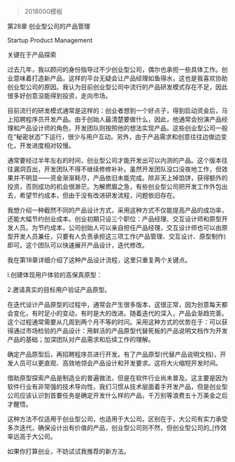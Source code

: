 # 
> 2018000模板



第28章 创业型公司的产品管理

Startup Product Management



关键在于产品探索



过去几年，我以顾问的身份指导过不少创业型公司，偶尔也承担一些具体工作。创业意味着打造新产品，这样的平台无疑会让产品经理如鱼得水，这也是我喜欢协助创业型公司的原因。我认为目前创业型公司中流行的产品研发模式存在不足，因此很多好创意没能得到投资，走向市场。



目前流行的研发模式通常是这样的：创业者想到一个好点子，得到启动资金后，马上招聘程序员开发产品。由于创始人最清楚要做什么，因此，他通常会扮演产品经理和产品设计师的角色，开发团队则按照他的想法实现产品。这些创业型公司一般在“秘密状态”下运行，很少与用户互动。另外，由于产品需求和创意往往边做边变化，开发进度相对较慢。



通常要经过半年左右的时间，创业型公司才能开发出可以内测的产品。这个版本往往漏洞百出，开发团队不得不继续修修补补。虽然开发团队没口没夜地工作，但效果并不明显——资金渐渐耗尽，产品依旧未能完成。除非天上掉馅饼，获得额外的投资，否则成功的机会很渺茫。为解燃眉之急，有些创业型公司把开发工作外包出去，希望节约成本，但由于没有改进研发流程，问题依旧存在。



我想介绍一种截然不同的产品设计方式，采用这种方式不仅能提高产品的成功率，还能大幅节约创业成本。创业初期只设三个职位：产品经理、交互设计师和原型开发人员。为节约成本，公司创始人可以亲自担任产品经理，交互设计师也可以由原型开发人员兼任，只要有人负责承担这三项工作(产品管理、交互设计、原型制作)即可。这个团队可以快速展开产品设计，迭代修改。



我在第18章详细介绍了这种产品设计流程，这里只重复两个关键点。



l.创建体现用户体验的高保真原型：



2.邀请真实的目标用户验证产品原型。



在迭代设计产品原型的过程中，通常会产生很多版本，这很正常，因为创意每天都会变化，有时足小的变动，有时是大的改进。随着迭代的深入，产品会渐趋完善。这个过程通常需要从几周到两个月不等的时问。采用这种方式的优势在于：可以获得通过市场检验的产品设计：用鲜活的产品原型代替死板的产品说明文档作为开发产品的基础；加深团队对产品需求和后续工作的理解。



确定产品原型后，再招聘程序员进行开发。有了产品原型(代替产品说明文档)，开发人员可以更直观、高效地领会产品设计和开发要求。这将大火缩短开发时间。



借助原型探索产品是制造业的普遍做法，但是在软件行业尚未普及。这主要是因为软件行业有非常强的技术导向性，我们习惯从技术层面着手开发产品，但是创业型公司应该认识到首要任务是确定开发什么样的产品，千万别等浪费五十万美金之后才醒悟。



这种方法不仅适用于创业型公司，也适用于大公司。区别在于，大公司有实力承受多次迭代，确保设计出有价值的产品，创业型公司则不然，但创业型公司的_[作效率远高于大公司。



如果你打算创业，不妨试试我推荐的新方法。




